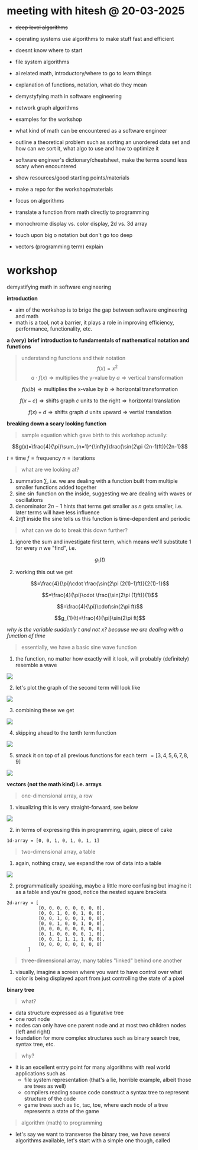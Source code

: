 # meeting with hitesh @ 20-03-2025
- ~~deep level algorithms~~
- operating systems use algorithms to make stuff fast and efficient
- doesnt know where to start
- file system algorithms
- ai related math, introductory/where to go to learn things
- explanation of functions, notation, what do they mean
- demystyfying math in software engineering
- network graph algorithms
- examples for the workshop
- what kind of math can be encountered as a software engineer
- outline a theoretical problem such as sorting an unordered data set and how can we sort it, what algo to use and how to optimize it
- software engineer's dictionary/cheatsheet, make the terms sound less scary when encountered
- show resources/good starting points/materials
- make a repo for the workshop/materials
- focus on algorithms

- translate a function from math directly to programming
- monochrome display vs. color display, 2d vs. 3d array
- touch upon big o notation but don't go too deep

- vectors (programming term) explain

# workshop

demystifying math in software engineering

**introduction**

- aim of the workshop is to brige the gap between software engineering and math
- math is a tool, not a barrier, it plays a role in improving efficiency, performance, functionality, etc.

**a (very) brief introduction to fundamentals of mathematical notation and functions**
 
> understanding functions and their notation
$$f(x)=x^2$$
$$a\cdot f(x) \Rightarrow \text{multiplies the y-value by } a \Rightarrow \text{vertical transformation}$$

$$f(x/b) \Rightarrow \text{multiplies the x-value by } b \Rightarrow \text{horizontal transformation}$$

$$f(x-c) \Rightarrow \text{shifts graph } c \text{ units to the right} \Rightarrow \text{horizontal translation}$$

$$f(x)+d \Rightarrow \text{shifts graph } d \text{ units upward} \Rightarrow \text{vertial translation}$$


**breaking down a scary looking function**
> sample equation which gave birth to this workshop actually:

$$g(x)=\frac{4}{\pi}\sum_{n=1}^{\infty}\frac{\sin(2\pi (2n-1)ft)}{2n-1}$$

$t=\text{time}$ $f=\text{frequency}$ $n=\text{iterations}$

> what are we looking at?

1. summation $\sum$, i.e. we are dealing with a function built from multiple smaller functions added together
2. sine $\sin$ function on the inside, suggesting we are dealing with waves or oscillations
3. denominator $2n-1$ hints that terms get smaller as $n$ gets smaller, i.e. later terms will have less influence
4. $2\pi ft$ inside the sine tells us this function is time-dependent and periodic

> what can we do to break this down further?

1. ignore the sum and investigate first term, which means we'll substitute $1$ for every $n$ we "find", i.e.

$$g_{1}(t)$$

2. working this out we get

$$=\frac{4}{\pi}\cdot \frac{\sin(2\pi (2(1)-1)ft)}{2(1)-1}$$

$$=\frac{4}{\pi}\cdot \frac{\sin(2\pi (1)ft)}{1}$$

$$=\frac{4}{\pi}\cdot\sin(2\pi ft)$$

$$g_{1}(t)=\frac{4}{\pi}\sin(2\pi ft)$$

*why is the variable suddenly $t$ and not $x$? because we are dealing with a function of time*

> essentially, we have a basic sine wave function

1. the function, no matter how exactly will it look, will probably (definitely) resemble a wave

![](./assets/first-term-function.png)

2. let's plot the graph of the second term will look like

![](./assets/second-term-function.png)

3. combining these we get

![](./assets/sum-two-terms.png)

4. skipping ahead to the tenth term function

![](./assets/tenth-term-function.png)

5. smack it on top of all previous functions for each term $=[3, 4, 5, 6, 7, 8, 9]$

![](./assets/sum-ten-terms.png)

**vectors (not the math kind) i.e. arrays**

> one-dimensional array, a row

1. visualizing this is very straight-forward, see below

![](./assets/1d-array.png)

2. in terms of expressing this in programming, again, piece of cake

``` 
1d-array = [0, 0, 1, 0, 1, 0, 1, 1]
```

> two-dimensional array, a table

1. again, nothing crazy, we expand the row of data into a table

![](./assets/2d-array.png)

2. programmatically speaking, maybe a little more confusing but imagine it as a table and you're good, notice the nested square brackets

```        
2d-array = [
            [0, 0, 0, 0, 0, 0, 0, 0],
            [0, 0, 1, 0, 0, 1, 0, 0],
            [0, 0, 1, 0, 0, 1, 0, 0],
            [0, 0, 1, 0, 0, 1, 0, 0],
            [0, 0, 0, 0, 0, 0, 0, 0],
            [0, 1, 0, 0, 0, 0, 1, 0],
            [0, 0, 1, 1, 1, 1, 0, 0],
            [0, 0, 0, 0, 0, 0, 0, 0]
        ]
```

> three-dimensional array, many tables "linked" behind one another

1. visually, imagine a screen where you want to have control over what color is being displayed apart from just controlling the state of a pixel



**binary tree**
> what?

- data structure expressed as a figurative tree
- one root node
- nodes can only have one parent node and at most two children nodes (left and right)
- foundation for more complex structures such as binary search tree, syntax tree, etc.

> why?

- it is an excellent entry point for many algorithms with real world applications such as
    - file system representation (that's a lie, horrible example, albeit those are trees as well)
    - compilers reading source code construct a syntax tree to represent structure of the code
    - game trees such as tic, tac, toe, where each node of a tree represents a state of the game

> algorithm (math) to programming 

- let's say we want to transverse the binary tree, we have several algorithms available, let's start with a simple one though, called 